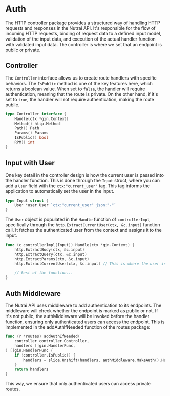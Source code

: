 # Auth
The HTTP controller package provides a structured way of handling HTTP requests and responses in the Nutrai API. It's responsible for the flow of incoming HTTP requests, binding of request data to a defined input model, validation of the input data, and execution of the actual handler function with validated input data. The controller is where we set that an endpoint is public or private.

## Controller

The `Controller` interface allows us to create route handlers with specific behaviors. The `IsPublic` method is one of the key features here, which returns a boolean value. When set to `false`, the handler will require authentication, meaning that the route is private. On the other hand, if it's set to `true`, the handler will not require authentication, making the route public. 

```go
type Controller interface {
	Handle(ctx *gin.Context)
	Method() http.Method
	Path() Path
	Params() Params
	IsPublic() bool
	RPM() int
}
```

## Input with User

One key detail in the controller design is how the current user is passed into the handler function. This is done through the `Input` struct, where you can add a `User` field with the `ctx:"current_user"` tag. This tag informs the application to automatically set the user in the input.

```go
type Input struct {
	User *user.User `ctx:"current_user" json:"-"`
}
```

The `User` object is populated in the `Handle` function of `controllerImpl`, specifically through the `http.ExtractCurrentUser(ctx, &c.input)` function call. It fetches the authenticated user from the context and assigns it to the input.

```go
func (c controllerImpl[Input]) Handle(ctx *gin.Context) {
	http.ExtractBody(ctx, &c.input)
	http.ExtractQuery(ctx, &c.input)
	http.ExtractParams(ctx, &c.input)
	http.ExtractCurrentUser(ctx, &c.input) // This is where the user is set

	// Rest of the function...
}
```

## Auth Middleware
The Nutrai API uses middleware to add authentication to its endpoints. The middleware will check whether the endpoint is marked as public or not. If it's not public, the authMiddleware will be invoked before the handler function, ensuring only authenticated users can access the endpoint. This is implemented in the addAuthIfNeeded function of the routes package:

```go
func (r *routes) addAuthIfNeeded(
	controller controller.Controller,
	handlers []gin.HandlerFunc,
) []gin.HandlerFunc {
	if !controller.IsPublic() {
		handlers = slice.Unshift(handlers, authMiddleware.MakeAuth().Handle).Build()
	}
	return handlers
}
```

This way, we ensure that only authenticated users can access private routes.